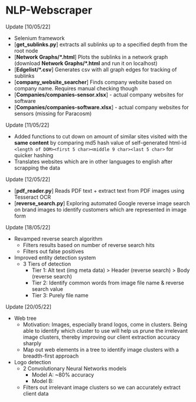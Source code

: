 # NLP-Webscraper

Update [10/05/22]
- Selenium framework
- [**get_sublinks.py**] extracts all sublinks up to a specified depth from the root node
- [**Network Graphs/\*.html**] Plots the sublinks in a network graph (download **Network Graphs/\*.html** and run it on localhost)
- [**Edgelist/\*.csv**] Generates csv with all graph edges for tracking of sublinks
- [**company_website_searcher**] Finds company website based on company name. Requires manual checking though
- [**Companies/companies-sensor.xlsx**] - actual company websites for software
- [**Companies/companies-software.xlsx**] - actual company websites for sensors (missing for Paracosm)

Update [11/05/22]
- Added functions to cut down on amount of similar sites visited with the **same content** by comparing md5 hash value of self-generated html-id ```<length of DOM><first 5 char><middle 9 char><last 5 char>```
for quicker hashing
- Translates websites which are in other languages to english after scrapping the data

Update [12/05/22]
- [**pdf_reader.py**] Reads PDF text + extract text from PDF images using Tesseract OCR
- [**reverse_search.py**] Exploring automated Google reverse image search on brand images to identify customers which are represented in image form

Update [18/05/22]
- Revamped reverse search algorithm
  - Filters results based on number of reverse search hits
  - Filters out false positives
- Improved entity detection system
  - 3 Tiers of detection
    - Tier 1: Alt text (img meta data) > Header (reverse search) > Body (reverse search)
    - Tier 2: Identify common words from image file name & reverse search value
    - Tier 3: Purely file name

Update [20/05/22]
- Web tree
  - Motivation: Images, especially brand logos, come in clusters. Being able to identify which cluster to use will help us prune the irrelevant image clusters, thereby improving our client extraction accuracy sharply
  - Map out web elements in a tree to identify image clusters with a breadth-first approach
- Logo detection
  - 2 Convolutionary Neural Networks models
    - Model A: ~80% accuracy
    - Model B:  
  - Filters out irrelevant image clusters so we can accurately extract client data
